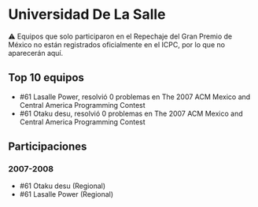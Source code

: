 # Universidad De La Salle

:warning: Equipos que solo participaron en el Repechaje del Gran Premio de México no están registrados oficialmente en el ICPC, por lo que no aparecerán aquí.

## Top 10 equipos

- #61 Lasalle Power, resolvió 0 problemas en The 2007 ACM Mexico and Central America Programming Contest
- #61 Otaku desu, resolvió 0 problemas en The 2007 ACM Mexico and Central America Programming Contest

## Participaciones

### 2007-2008

- #61 Otaku desu (Regional)
- #61 Lasalle Power (Regional)



